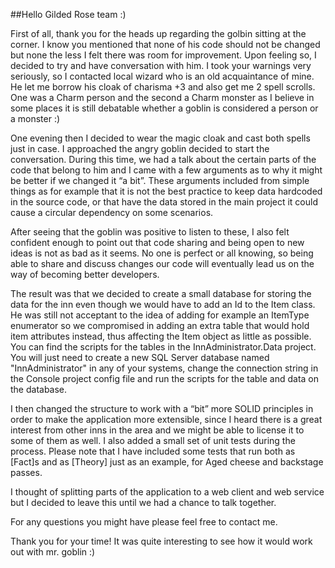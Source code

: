 ##Hello Gilded Rose team :)

First of all, thank you for the heads up regarding the golbin sitting at the corner. I know you mentioned that none of his code should not be changed but none the less I felt there was room for improvement.
Upon feeling so, I decided to try and have conversation with him. I took your warnings very seriously, so I contacted local wizard who is an old acquaintance of mine. He let me borrow his cloak of charisma +3 and also get me 2 spell scrolls. One was a Charm person and the second a Charm monster as I believe in some places it is still debatable whether a goblin is considered a person or a monster :)

One evening then I decided to wear the magic cloak and cast both spells just in case. I approached the angry goblin decided to start the conversation. During this time, we had a talk about the certain parts of the code that belong to him and I came with a few arguments as to why it might be better if we changed it “a bit”.  These arguments included from simple things as for example that it is not the best practice to keep data hardcoded in the source code, or that have the data stored in the main project it could cause a circular dependency on some scenarios.

After seeing that the goblin was positive to listen to these, I also felt confident enough to point out that code sharing and being open to new ideas is not as bad as it seems. No one is perfect or all knowing, so being able to share and discuss changes our code will eventually lead us on the way of becoming better developers.

The result was that we decided to create a small database for storing the data for the inn even though we would have to add an Id to the Item class. He was still not acceptant to the idea of adding for example an ItemType enumerator so we compromised in adding an extra table that would hold item attributes instead, thus affecting the Item object as little as possible.
You can find the scripts for the tables in the InnAdministrator.Data project. You will just need to create a new SQL Server database named "InnAdministrator" in any of your systems, change the connection string in the Console project config file and run the scripts for the table and data on the database.

I then changed the structure to work with a “bit” more SOLID principles in order to make the application more extensible, since I heard there is a great interest from other inns in the area and we might be able to license it to some of them as well. 
I also added a small set of unit tests during the process. Please note that I have included some tests that run both as [Fact]s and as [Theory] just as an example, for Aged cheese and backstage passes.

I thought of splitting parts of the application to a web client and web service but I decided to leave this until we had a chance to talk together.

For any questions you might have please feel free to contact me.

Thank you for your time! It was quite interesting to see how it would work out with mr. goblin :)
